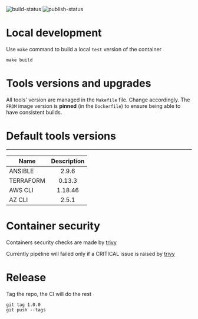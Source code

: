 
![build-status](https://github.com/Wefactorit/docker-ci-img/workflows/build-workflow/badge.svg)  ![publish-status](https://github.com/Wefactorit/docker-ci-img/workflows/publish-workflow/badge.svg)

# Local development

Use `make` command to build a local `test` version of the container
```
make build
```

# Tools versions and upgrades

All tools' version are managed in the `Makefile` file. Change accordingly.
The `FROM` image version is **pinned** (in the `Dockerfile`) to ensure being able to have consistent builds.

# Default tools versions

----------------------
| Name | Description |
|------|:-------------:|
| ANSIBLE | 2.9.6 |
| TERRAFORM | 0.13.3 |
| AWS CLI | 1.18.46 |
| AZ CLI | 2.5.1 |

# Container security

Containers security checks are made by [trivy](https://github.com/aquasecurity/trivy)

Currently pipeline will failed only if a CRITICAL issue is raised by [trivy](https://github.com/aquasecurity/trivy)

# Release

Tag the repo, the CI will do the rest
```
git tag 1.0.0
git push --tags
```